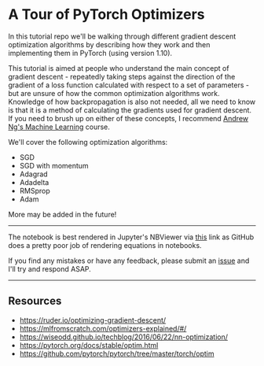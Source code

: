# A Tour of PyTorch Optimizers

In this tutorial repo we'll be walking through different gradient descent optimization algorithms by describing how they work and then implementing them in PyTorch (using version 1.10).

This tutorial is aimed at people who understand the main concept of gradient descent - repeatedly taking steps against the direction of the gradient of a loss function calculated with respect to a set of parameters - but are unsure of how the common optimization algorithms work. Knowledge of how backpropagation is also not needed, all we need to know is that it is a method of calculating the gradients used for gradient descent. If you need to brush up on either of these concepts, I recommend [Andrew Ng's Machine Learning](https://www.coursera.org/learn/machine-learning/) course.

We'll cover the following optimization algorithms:

* SGD
* SGD with momentum
* Adagrad
* Adadelta
* RMSprop
* Adam

More may be added in the future!

---

The notebook is best rendered in Jupyter's NBViewer via [this](https://nbviewer.jupyter.org/github/bentrevett/a-tour-of-pytorch-optimizers/blob/main/a-tour-of-pytorch-optimizers.ipynb) link as GitHub does a pretty poor job of rendering equations in notebooks.

If you find any mistakes or have any feedback, please submit an [issue](https://github.com/bentrevett/a-tour-of-pytorch-optimizers/issues/new) and I'll try and respond ASAP.

---

## Resources

* https://ruder.io/optimizing-gradient-descent/
* https://mlfromscratch.com/optimizers-explained/#/
* https://wiseodd.github.io/techblog/2016/06/22/nn-optimization/
* https://pytorch.org/docs/stable/optim.html
* https://github.com/pytorch/pytorch/tree/master/torch/optim
